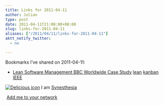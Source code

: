 ```yaml
---
title: Links for 2011-04-11
author: Julian
type: post
date: 2011-04-11T21:00:00+00:00
slug: links-for-2011-04-11 
aliases: ["/2011/04/11/links-for-2011-04-11"]
aktt_notify_twitter:
  - no

---
```

Bookmarks I&#8217;ve shared on 2011-04-11:

  * [Lean Software Management BBC Worldwide Case Study][1] 
    [lean][2] [kanban][3] [IEEE][4] </li> </ul> 
    
    <p class="deliciouslink">
      <a href="https://del.icio.us/synesthesia" title="See all my bookmarks on del.icio.us"><img src="https://www.synesthesia.co.uk/images/deliciousicon.jpg" alt="Delicious icon" /></a>&nbsp;I am <a href="https://del.icio.us/synesthesia" title="See all my bookmarks on del.icio.us">Synesthesia</a>
    </p>
    
    <p class="deliciouslink">
      <a href="https://del.icio.us/network?add=synesthesia" title="Add me to your del.icio.us network"><img src="https://www.synesthesia.co.uk/images/add.gif" alt="" /></a>&nbsp;<a href="https://del.icio.us/network?add=synesthesia" title="Add me to your del.icio.us network">Add me to your network</a>
    </p>

 [1]: https://leanandkanban.wordpress.com/2011/04/09/lean-software-management-bbc-worldwide-case-study
 [2]: https://www.delicious.com/synesthesia/lean
 [3]: https://www.delicious.com/synesthesia/kanban
 [4]: https://www.delicious.com/synesthesia/IEEE